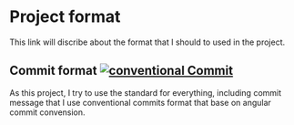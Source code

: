 # Project format

This link will discribe about the format that I should to used in the project.

## Commit format [![conventional Commit][conventional commits image]][conventional commits]

As this project, I try to use the standard for everything, including commit message that I use conventional commits format that base on angular commit convension.

[conventional commits]: https://conventionalcommits.org
[conventional commits image]: https://img.shields.io/badge/Conventional%20Commits-1.0.0-yellow.svg
